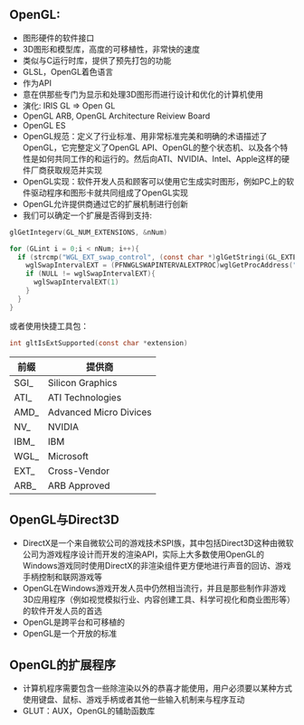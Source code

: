 ## OpenGL:
  * 图形硬件的软件接口
  * 3D图形和模型库，高度的可移植性，非常快的速度
  * 类似与C运行时库，提供了预先打包的功能
  * GLSL，OpenGL着色语言
  * 作为API
  * 意在供那些专门为显示和处理3D图形而进行设计和优化的计算机使用
  * 演化: IRIS GL => Open GL
  * OpenGL ARB, OpenGL Architecture Reiview Board
  * OpenGL ES
  * OpenGL规范：定义了行业标准、用非常标准完美和明确的术语描述了OpenGL，它完整定义了OpenGL API、OpenGL的整个状态机、以及各个特性是如何共同工作的和运行的。然后向ATI、NVIDIA、Intel、Apple这样的硬件厂商获取规范并实现
  * OpenGL实现：软件开发人员和顾客可以使用它生成实时图形，例如PC上的软件驱动程序和图形卡就共同组成了OpenGL实现
  * OpenGL允许提供商通过它的扩展机制进行创新
  * 我们可以确定一个扩展是否得到支持:
  ```c
  glGetIntegerv(GL_NUM_EXTENSIONS, &nNum)
  
  for (GLint i = 0;i < nNum; i++){
    if (strcmp("WGL_EXT_swap_control", (const char *)glGetStringi(GL_EXTENSIONS, i)) == 0){
      wglSwapIntervalEXT = (PFNWGLSWAPINTERVALEXTPROC)wglGetProcAddress("wglSwapIntervalEXT");
      if (NULL != wglSwapIntervalEXT){
        wglSwapIntervalEXT(1)
      }
    }
  }
  ```
  或者使用快捷工具包：
  ```c
  int gltIsExtSupported(const char *extension)
  ``` 
  前缀|提供商
  ----|-----
  SGI_|Silicon Graphics
  ATI_|ATI Technologies
  AMD_|Advanced Micro Divices
  NV_|NVIDIA
  IBM_|IBM
  WGL_|Microsoft
  EXT_|Cross-Vendor
  ARB_|ARB Approved
  
## OpenGL与Direct3D  
  * DirectX是一个来自微软公司的游戏技术SPI族，其中包括Direct3D这种由微软公司为游戏程序设计而开发的渲染API，实际上大多数使用OpenGL的Windows游戏同时使用DirectX的非渲染组件更方便地进行声音的回访、游戏手柄控制和联网游戏等
  * OpenGL在Windows游戏开发人员中仍然相当流行，并且是那些制作非游戏3D应用程序（例如视觉模拟行业、内容创建工具、科学可视化和商业图形等）的软件开发人员的首选
  * OpenGL是跨平台和可移植的
  * OpenGL是一个开放的标准
  
## OpenGL的扩展程序 
  * 计算机程序需要包含一些除渲染以外的恭喜才能使用，用户必须要以某种方式使用键盘、鼠标、游戏手柄或者其他一些输入机制来与程序互动
  * GLUT：AUX，OpenGL的辅助函数库
